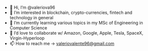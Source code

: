 - 👋 Hi, I’m @valeriova96
- 👀 I’m interested in blockchain, crypto-currencies, fintech and technology in general
- 🌱 I’m currently learning various topics in my MSc of Engineering in Computer Science
- 💞️ I’d love to collaborate w/ Amazon, Google, Apple, Tesla, SpaceX, Virgin-Hyperloop
- 📫 How to reach me -> valeriovalente96@gmail.com


